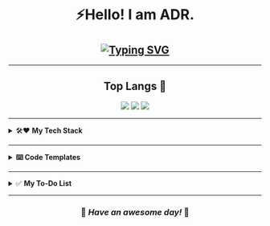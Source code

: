<!-- # <div align="center"> <img src="https://i.pinimg.com/originals/73/69/6e/73696e022df7cd5cb3d999c6875361dd.gif" width="40"> Hello! I am ADR.</div> -->
# <div align="center"> ⚡Hello! I am ADR.</div>

## <div align="center"> [![Typing SVG](https://readme-typing-svg.herokuapp.com?font=Fira+Code&weight=500&pause=1000&color=60F755&background=1F2D3A&center=true&vCenter=true&width=450&height=45&lines=+BTech+(CSE);+MERN+Stack+Dev;+Game+Dev+Hobbyist;+Distro-hopper;Graphic+Designer)](https://git.io/typing-svg) </div>
---
## <div align="center"> Top Langs 🎃 </div> 
<div align="center">
  <img src="https://media.giphy.com/media/GkD4U3VfiIbzcBhQNu/giphy.gif" width="120px">
  <img src="https://github-readme-stats-adr.vercel.app/api/top-langs/?username=ADR-Projects&hide=css,html,ejs&title_color=9FEA9F&text_color=ffffff&bg_color=01161e&layout=compact&langs_count=8" />
  <img src="https://media.giphy.com/media/GkD4U3VfiIbzcBhQNu/giphy.gif" width="120px">
</div>

---

<details>
  <summary> 🛠❤️ <strong> My Tech Stack </strong></summary>
  
  ### 🌐 On the Web  
<p align="center">
  <img src="https://img.shields.io/badge/javascript-%23323330.svg?style=for-the-badge&logo=javascript&logoColor=%23F7DF1E"/> 
  <img src="https://img.shields.io/badge/react-%2320232a.svg?style=for-the-badge&logo=react&logoColor=%2361DAFB"/> 
  <img src="https://img.shields.io/badge/node.js-6DA55F?style=for-the-badge&logo=node.js&logoColor=white"/> 
  <img src="https://img.shields.io/badge/MongoDB-%234ea94b.svg?style=for-the-badge&logo=mongodb&logoColor=white"/>
</p>

### 🍪 Core  
<p align="center">
  <img src="https://img.shields.io/badge/java-%23ED8B00.svg?style=for-the-badge&logo=openjdk&logoColor=white"/> 
  <img src="https://img.shields.io/badge/c++-%2300599C.svg?style=for-the-badge&logo=c%2B%2B&logoColor=white"/> 
  <img src="https://img.shields.io/badge/GNU%20Bash-4EAA25?style=for-the-badge&logo=GNU%20Bash&logoColor=white"/>
</p>

### 🎮 Game Dev  
<p align="center">
  <img src="https://img.shields.io/badge/GDScript-%2374267B.svg?style=for-the-badge&logo=godotengine&logoColor=white"/>
</p>

### 🐧 OS  
<p align="center">
  <!-- <img src="https://img.shields.io/badge/Arch%20Linux-1793D1?logo=arch-linux&logoColor=fff&style=for-the-badge"/> -->
    <img src="/icons/OMARCHY-black.svg" height="45"/>
  <img src="https://img.shields.io/badge/Ubuntu-E95420?style=for-the-badge&logo=ubuntu&logoColor=white">
  <img src="https://img.shields.io/badge/Windows%2011-%230079d5.svg?style=for-the-badge&logo=Windows%2011&logoColor=white"/> 
</p>

### 🎨 Art & Design
<p align="center">
  <img src="https://img.shields.io/badge/Krita-203759?style=for-the-badge&logo=krita&logoColor=EEF37B"/> 
  <img src="https://img.shields.io/badge/Aseprite-FFFFFF?style=for-the-badge&logo=Aseprite&logoColor=#7D929E"/> 
  <img src="https://img.shields.io/badge/adobe%20photoshop-%2331A8FF.svg?style=for-the-badge&logo=adobe%20photoshop&logoColor=white"/>
</p>
</details>

---

<details>
  <summary> <strong> ⌨️ Code Templates </strong></summary>
  <div align="center">
  <a href="https://gist.github.com/ADR-projects/729f2cf552918e341a4843338a0c4555/">
    <img src="https://github-readme-stats-adr.vercel.app/api/gist?id=729f2cf552918e341a4843338a0c4555&hide_border&icon_color=d62828&bg_color=102,ffc8dd,a2d2ff,fbc4ab&title_color=9b2226&text_color=000000" height="200"/>
  </a>
  &nbsp;
  <a href="https://gist.github.com/ADR-projects/004d0088d63d3f5b3f9469aa0b65d30c/">
  <img src="https://github-readme-stats.vercel.app/api/gist?id=004d0088d63d3f5b3f9469aa0b65d30c&hide_border&icon_color=d62828&bg_color=102,ffc8dd,a2d2ff,fbc4ab&title_color=9b2226&text_color=000000" /> 
  </a>
</div>
</details>

---

<details>
  <summary> ✅ <strong> My To-Do List</strong></summary>
  
- Learn **DSA with Java**  
- Experiment with **Godot & Game Design**  
- Build **MERN projects** & AI-integrated apps  
- Reach **100+ WPM typing speed**  
- Try **Bash scripting**  

</details>
<!--
## <div align="center"> To-Do List </div> 
-->

---

### <div align="center"> 👾 *Have an awesome day!* 👾 </div>
